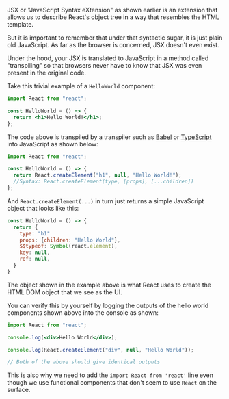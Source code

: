 JSX or "JavaScript Syntax eXtension" as shown earlier is an extension that
allows us to describe React's object tree in a way that resembles the HTML
template.

But it is important to remember that under that syntactic sugar, it is just
plain old JavaScript. As far as the browser is concerned, JSX doesn't even
exist.

Under the hood, your JSX is translated to JavaScript in a method called
"transpiling" so that browsers never have to know that JSX was even present in
the original code.

Take this trivial example of a `HelloWorld` component:

```jsx
import React from "react";

const HelloWorld = () => {
  return <h1>Hello World!</h1>;
};
```

The code above is transpiled by a transpiler such as [Babel](https://babeljs.io)
or [TypeScript](https://www.typescriptlang.org) into JavaScript as shown below:

```jsx
import React from "react";

const HelloWorld = () => {
  return React.createElement("h1", null, "Hello World!");
  //Syntax: React.createElement(type, [props], [...children])
};
```

And `React.createElement(...)` in turn just returns a simple JavaScript object
that looks like this:

```js
const HelloWorld = () => {
  return {
    type: "h1"
    props: {children: "Hello World"},
    $$typeof: Symbol(react.element),
    key: null,
    ref: null,
  }
}
```

The object shown in the example above is what React uses to create the HTML DOM
object that we see as the UI.

You can verify this by yourself by logging the outputs of the hello world
components shown above into the console as shown:

```jsx
import React from "react";

console.log(<div>Hello World</div>);

console.log(React.createElement("div", null, "Hello World"));

// Both of the above should give identical outputs
```

This is also why we need to add the `import React from 'react'` line even though
we use functional components that don't seem to use `React` on the surface.
